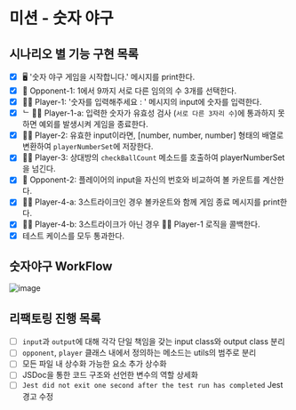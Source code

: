 # 미션 - 숫자 야구

## 시나리오 별 기능 구현 목록

- [x] 🖥️ '숫자 야구 게임을 시작합니다.' 메시지를 print한다. <br />
- [x] 👾 Opponent-1: 1에서 9까지 서로 다른 임의의 수 3개를 선택한다. <br />
- [x] 🧑‍🚀 Player-1: '숫자를 입력해주세요 : ' 메시지의 input에 숫자를 입력한다. <br />
- [x] ᄂ 🧑‍🚀 Player-1-a: 입력한 숫자가 유효성 검사 (`서로 다른 3자리 수`)에 통과하지 못하면 예외를 발생시켜 게임을 종료한다. <br />
- [x] 🧑‍🚀 Player-2: 유효한 input이라면, [number, number, number] 형태의 배열로 변환하여 `playerNumberSet`에 저장한다.
- [x] 🧑‍🚀 Player-3: 상대방의 `checkBallCount` 메소드를 호출하여 playerNumberSet을 넘긴다.
- [x] 👾 Opponent-2: 플레이어의 input을 자신의 번호와 비교하여 볼 카운트를 계산한다.
- [x] 🧑‍🚀 Player-4-a: 3스트라이크인 경우 볼카운트와 함께 게임 종료 메시지를 print한다.
- [x] 🧑‍🚀 Player-4-b: 3스트라이크가 아닌 경우 🧑‍🚀 Player-1 로직을 콜백한다.
- [x] 테스트 케이스를 모두 통과한다.

## 숫자야구 WorkFlow

![image](https://github.com/FastSubTeam/front/assets/83483378/ff19833a-d243-4f16-b21f-e2c34733e35b)

## 리팩토링 진행 목록

- [ ] `input`과 `output`에 대해 각각 단일 책임을 갖는 input class와 output class 분리
- [ ] `opponent`, `player` 클래스 내에서 정의하는 메소드는 utils의 범주로 분리
- [ ] 모든 파일 내 상수화 가능한 요소 추가 상수화
- [ ] JSDoc을 통한 코드 구조와 선언한 변수의 역할 상세화
- [ ] `Jest did not exit one second after the test run has completed` Jest 경고 수정
